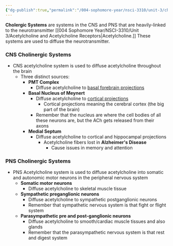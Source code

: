 ```yaml
---
{"dg-publish":true,"permalink":"/004-sophomore-year/nsci-3310/unit-3/cholinergic-systems/"}
---
```


**Cholergic Systems** are systems in the CNS and PNS that are heavily-linked to the neurotransmitter [[004 Sophomore Year/NSCI-3310/Unit 3/Acetylcholine and Acetylcholine Receptors\|Acetylcholine.]] These systems are used to diffuse the neurotransmitter.

### CNS Cholinergic Systems
- CNS acetylcholine system is used to diffuse acetylcholine throughout the brain
	- Three distinct sources:
		- **PMT Complex**
			- Diffuse acetylcholine to <u>basal forebrain projections</u>
		- **Basal Nucleus of Meynert**
			- Diffuse acetylcholine to <u>cortical projections</u>
				- Cortical projections meaning the cerebral cortex (the big part of the brain)
			- Remember that the nucleus are where the cell bodies of all these neurons are, but the ACh gets released from their axons
		- **Medial Septum**
			- Diffuse acetylcholine to cortical and hippocampal projections
				- Acetylcholine fibers lost in **Alzheimer's Disease**
					- Cause issues in memory and attention

### PNS Cholinergic Systems
- PNS Acetylcholine system is used to diffuse acetylcholine into somatic and autonomic motor neurons in the peripheral nervous system
	- **Somatic motor neurons**
		- Diffuse acetylcholine to skeletal muscle tissue
	- **Sympathetic preganglionic neurons**
		- Diffuse acetylcholine to sympathetic postganglionic neurons
		- Remember that sympathetic nervous system is that fight or flight system
	- **Parasympathetic pre and post-ganglionic neurons**
		- Diffuse acetylcholine to smooth/cardiac muscle tissues and also glands
		- Remember that the parasympathetic nervous system is that rest and digest system